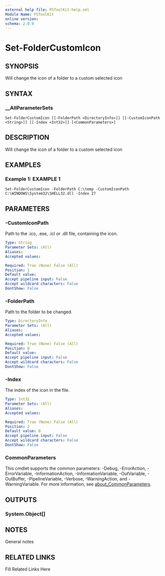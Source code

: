 ```yaml
---
external help file: PSToolKit-help.xml
Module Name: PSToolKit
online version: 
schema: 2.0.0
---
```


# Set-FolderCustomIcon

## SYNOPSIS

Will change the icon of a folder to a custom selected icon

## SYNTAX

### __AllParameterSets

```
Set-FolderCustomIcon [[-FolderPath <DirectoryInfo>]] [[-CustomIconPath <String>]] [[-Index <Int32>]] [<CommonParameters>]
```

## DESCRIPTION

Will change the icon of a folder to a custom selected icon


## EXAMPLES

### Example 1: EXAMPLE 1

```
Set-FolderCustomIcon -FolderPath C:\temp -CustomIconPath C:\WINDOWS\System32\SHELL32.dll -Index 27
```








## PARAMETERS

### -CustomIconPath

Path to the .ico, .exe, .icl or .dll file, containing the icon.

```yaml
Type: String
Parameter Sets: (All)
Aliases: 
Accepted values: 

Required: True (None) False (All)
Position: 1
Default value: 
Accept pipeline input: False
Accept wildcard characters: False
DontShow: False
```

### -FolderPath

Path to the folder to be changed.

```yaml
Type: DirectoryInfo
Parameter Sets: (All)
Aliases: 
Accepted values: 

Required: True (None) False (All)
Position: 0
Default value: 
Accept pipeline input: False
Accept wildcard characters: False
DontShow: False
```

### -Index

The index of the icon in the file.

```yaml
Type: Int32
Parameter Sets: (All)
Aliases: 
Accepted values: 

Required: True (None) False (All)
Position: 2
Default value: 0
Accept pipeline input: False
Accept wildcard characters: False
DontShow: False
```


### CommonParameters

This cmdlet supports the common parameters: -Debug, -ErrorAction, -ErrorVariable, -InformationAction, -InformationVariable, -OutVariable, -OutBuffer, -PipelineVariable, -Verbose, -WarningAction, and -WarningVariable. For more information, see [about_CommonParameters](http://go.microsoft.com/fwlink/?LinkID=113216).

## OUTPUTS

### System.Object[]


## NOTES

General notes


## RELATED LINKS

Fill Related Links Here

